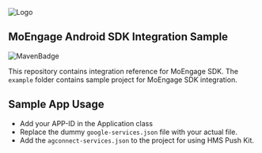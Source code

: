 ![Logo](/.github/assets/logo.png)

## MoEngage Android SDK Integration Sample

![MavenBadge](https://img.shields.io/maven-central/v/com.moengage/moe-android-sdk)

This repository contains integration reference for MoEngage SDK. The `example` folder contains sample project for MoEngage SDK integration.

## Sample App Usage

* Add your APP-ID in the Application class
* Replace the dummy `google-services.json` file with your actual file.
* Add the `agconnect-services.json` to the project for using HMS Push Kit.